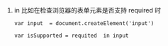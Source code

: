 1. in
   比如在检查浏览器的表单元素是否支持 required 时


    ```
    var input  = document.createElement('input')

    var isSupported = requited  in input

    ```
